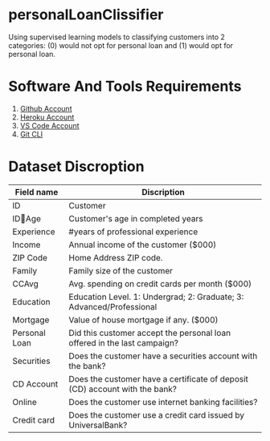 # personalLoanClissifier
Using supervised learning models to classifying customers into 2 categories: (0) would not opt for personal loan and (1) would opt for personal loan.

# Software And Tools Requirements

1. [Github Account](https://github.com)
2. [Heroku Account](https://heroku.com)
3. [VS Code Account](https://code.visualsudio.com/)
3. [Git CLI](https://git-scm.com/book/en/v2/Getting-Started-The-Command-Line)

# Dataset Discroption

|Field name|Discription|
|---------------|------------|
| ID            | Customer   |
| IDAge        | Customer's age in completed years  |
| Experience    | #years of professional experience  |
| Income        | Annual income of the customer ($000)  |
| ZIP Code      | Home Address ZIP code.  |
| Family        | Family size of the customer  |
| CCAvg         | Avg. spending on credit cards per month ($000)  |
| Education     | Education Level. 1: Undergrad; 2: Graduate; 3: Advanced/Professional  |
| Mortgage      | Value of house mortgage if any. ($000)  |
| Personal Loan | Did this customer accept the personal loan offered in the last campaign?  |
| Securities    | Does the customer have a securities account with the bank?  |
| CD Account    | Does the customer have a certificate of deposit (CD) account with the bank?  |
| Online        | Does the customer use internet banking facilities?  |
| Credit card   | Does the customer use a credit card issued by UniversalBank?  |
